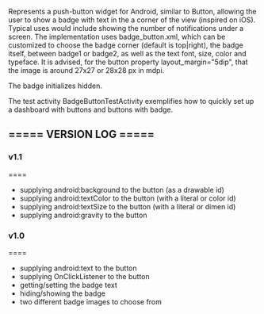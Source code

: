 Represents a push-button widget for Android, similar to Button, allowing the user to show a badge with text in the a corner of the view (inspired on iOS).
Typical uses would include showing the number of notifications under a screen.
The implementation uses badge_button.xml, which can be customized to choose the badge corner (default is top|right),
the badge itself, between badge1 or badge2, as well as the text font, size, color and typeface.
It is advised, for the button property layout_margin="5dip", that the image is around 27x27 or 28x28 px in mdpi.

The badge initializes hidden.

The test activity BadgeButtonTestActivity exemplifies how to quickly set up a dashboard with buttons and buttons with badge.



## ===== VERSION LOG =====
### v1.1
====
* supplying android:background to the button (as a drawable id)
* supplying android:textColor to the button (with a literal or color id)
* supplying android:textSize to the button (with a literal or dimen id)
* supplying android:gravity to the button

### v1.0
====
* supplying android:text to the button
* supplying OnClickListener to the button
* getting/setting the badge text
* hiding/showing the badge
* two different badge images to choose from